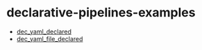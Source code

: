 # declarative-pipelines-examples

* [dec_yaml_declared](https://github.com/sb-courses/declarative-pipelines-examples/tree/master/dec_yaml_declared)
* [dec_yaml_file_declared](https://github.com/sb-courses/declarative-pipelines-examples/tree/master/dec_yaml_file_declared)

